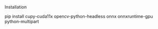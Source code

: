Installation 

pip install cupy-cuda11x opencv-python-headless onnx onnxruntime-gpu python-multipart

